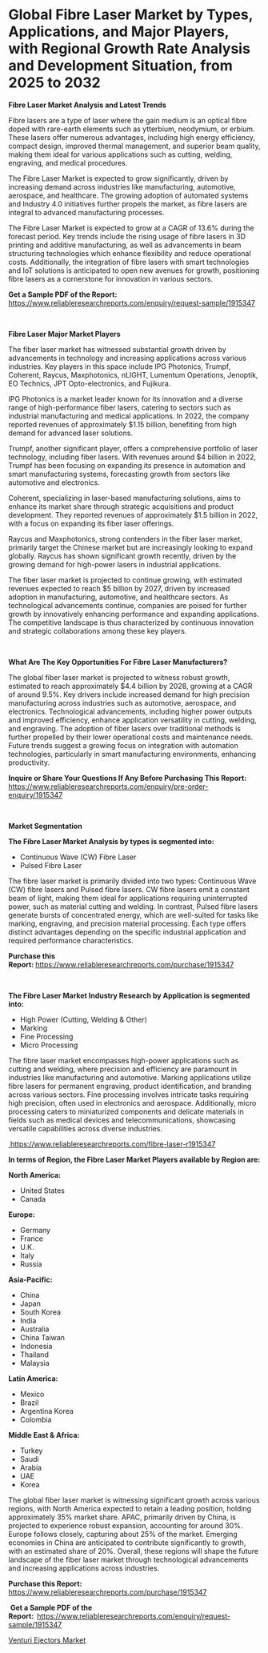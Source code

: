 <p><h1>Global Fibre Laser Market by Types, Applications, and Major Players, with Regional Growth Rate Analysis and Development Situation, from 2025 to 2032</h1></p><p><strong>Fibre Laser Market Analysis and Latest Trends</strong></p>
<p><p>Fibre lasers are a type of laser where the gain medium is an optical fibre doped with rare-earth elements such as ytterbium, neodymium, or erbium. These lasers offer numerous advantages, including high energy efficiency, compact design, improved thermal management, and superior beam quality, making them ideal for various applications such as cutting, welding, engraving, and medical procedures.</p><p>The Fibre Laser Market is expected to grow significantly, driven by increasing demand across industries like manufacturing, automotive, aerospace, and healthcare. The growing adoption of automated systems and Industry 4.0 initiatives further propels the market, as fibre lasers are integral to advanced manufacturing processes. </p><p>The Fibre Laser Market is expected to grow at a CAGR of 13.6% during the forecast period. Key trends include the rising usage of fibre lasers in 3D printing and additive manufacturing, as well as advancements in beam structuring technologies which enhance flexibility and reduce operational costs. Additionally, the integration of fibre lasers with smart technologies and IoT solutions is anticipated to open new avenues for growth, positioning fibre lasers as a cornerstone for innovation in various sectors.</p></p>
<p><strong>Get a Sample PDF of the Report:&nbsp;</strong> <a href="https://www.reliableresearchreports.com/enquiry/request-sample/1915347?utm_campaign=2278&utm_medium=2&utm_source=Github&utm_content=ia&utm_term=10042025&utm_id=fibre-laser">https://www.reliableresearchreports.com/enquiry/request-sample/1915347</a></p>
<p>&nbsp;</p>
<p><strong>Fibre Laser Major Market Players</strong></p>
<p><p>The fiber laser market has witnessed substantial growth driven by advancements in technology and increasing applications across various industries. Key players in this space include IPG Photonics, Trumpf, Coherent, Raycus, Maxphotonics, nLIGHT, Lumentum Operations, Jenoptik, EO Technics, JPT Opto-electronics, and Fujikura. </p><p>IPG Photonics is a market leader known for its innovation and a diverse range of high-performance fiber lasers, catering to sectors such as industrial manufacturing and medical applications. In 2022, the company reported revenues of approximately $1.15 billion, benefiting from high demand for advanced laser solutions.</p><p>Trumpf, another significant player, offers a comprehensive portfolio of laser technology, including fiber lasers. With revenues around $4 billion in 2022, Trumpf has been focusing on expanding its presence in automation and smart manufacturing systems, forecasting growth from sectors like automotive and electronics.</p><p>Coherent, specializing in laser-based manufacturing solutions, aims to enhance its market share through strategic acquisitions and product development. They reported revenues of approximately $1.5 billion in 2022, with a focus on expanding its fiber laser offerings.</p><p>Raycus and Maxphotonics, strong contenders in the fiber laser market, primarily target the Chinese market but are increasingly looking to expand globally. Raycus has shown significant growth recently, driven by the growing demand for high-power lasers in industrial applications.</p><p>The fiber laser market is projected to continue growing, with estimated revenues expected to reach $5 billion by 2027, driven by increased adoption in manufacturing, automotive, and healthcare sectors. As technological advancements continue, companies are poised for further growth by innovatively enhancing performance and expanding applications. The competitive landscape is thus characterized by continuous innovation and strategic collaborations among these key players.</p></p>
<p>&nbsp;</p>
<p><strong>What Are The Key Opportunities For Fibre Laser Manufacturers?</strong></p>
<p><p>The global fiber laser market is projected to witness robust growth, estimated to reach approximately $4.4 billion by 2028, growing at a CAGR of around 9.5%. Key drivers include increased demand for high precision manufacturing across industries such as automotive, aerospace, and electronics. Technological advancements, including higher power outputs and improved efficiency, enhance application versatility in cutting, welding, and engraving. The adoption of fiber lasers over traditional methods is further propelled by their lower operational costs and maintenance needs. Future trends suggest a growing focus on integration with automation technologies, particularly in smart manufacturing environments, enhancing productivity.</p></p>
<p><strong>Inquire or Share Your Questions If Any Before Purchasing This Report:</strong> <a href="https://www.reliableresearchreports.com/enquiry/pre-order-enquiry/1915347?utm_campaign=2278&utm_medium=2&utm_source=Github&utm_content=ia&utm_term=10042025&utm_id=fibre-laser">https://www.reliableresearchreports.com/enquiry/pre-order-enquiry/1915347</a></p>
<p>&nbsp;</p>
<p><strong>Market Segmentation</strong></p>
<p><strong>The Fibre Laser Market Analysis by types is segmented into:</strong></p>
<p><ul><li>Continuous Wave (CW) Fibre Laser</li><li>Pulsed Fibre Laser</li></ul></p>
<p><p>The fibre laser market is primarily divided into two types: Continuous Wave (CW) fibre lasers and Pulsed fibre lasers. CW fibre lasers emit a constant beam of light, making them ideal for applications requiring uninterrupted power, such as material cutting and welding. In contrast, Pulsed fibre lasers generate bursts of concentrated energy, which are well-suited for tasks like marking, engraving, and precision material processing. Each type offers distinct advantages depending on the specific industrial application and required performance characteristics.</p></p>
<p><strong>Purchase this Report:&nbsp;</strong><a href="https://www.reliableresearchreports.com/purchase/1915347?utm_campaign=2278&utm_medium=2&utm_source=Github&utm_content=ia&utm_term=10042025&utm_id=fibre-laser">https://www.reliableresearchreports.com/purchase/1915347</a></p>
<p>&nbsp;</p>
<p><strong>The Fibre Laser Market Industry Research by Application is segmented into:</strong></p>
<p><ul><li>High Power (Cutting, Welding & Other)</li><li>Marking</li><li>Fine Processing</li><li>Micro Processing</li></ul></p>
<p><p>The fibre laser market encompasses high-power applications such as cutting and welding, where precision and efficiency are paramount in industries like manufacturing and automotive. Marking applications utilize fibre lasers for permanent engraving, product identification, and branding across various sectors. Fine processing involves intricate tasks requiring high precision, often used in electronics and aerospace. Additionally, micro processing caters to miniaturized components and delicate materials in fields such as medical devices and telecommunications, showcasing versatile capabilities across diverse industries.</p></p>
<p><a href="https://www.reliableresearchreports.com/fibre-laser-r1915347?utm_campaign=2278&utm_medium=2&utm_source=Github&utm_content=ia&utm_term=10042025&utm_id=fibre-laser">&nbsp;https://www.reliableresearchreports.com/fibre-laser-r1915347</a></p>
<p><strong>In terms of Region, the Fibre Laser Market Players available by Region are:</strong></p>
<p>
    <p> <strong> North America: </strong>
        <ul>
            <li>United States</li>
            <li>Canada</li>
        </ul>
        </p> 
    <p> <strong> Europe: </strong>
        <ul>
            <li>Germany</li>
            <li>France</li>
            <li>U.K.</li>
            <li>Italy</li>
            <li>Russia</li>
        </ul>
        </p> 
    <p> <strong> Asia-Pacific: </strong>
        <ul>
            <li>China</li>
            <li>Japan</li>
            <li>South Korea</li>
            <li>India</li>
            <li>Australia</li>
            <li>China Taiwan</li>
            <li>Indonesia</li>
            <li>Thailand</li>
            <li>Malaysia</li>
        </ul>
        </p> 
    <p> <strong> Latin America: </strong>
        <ul>
            <li>Mexico</li>
            <li>Brazil</li>
            <li>Argentina Korea</li>
            <li>Colombia</li>
        </ul>
        </p> 
    <p> <strong> Middle East & Africa: </strong>
        <ul>
            <li>Turkey</li>
            <li>Saudi</li>
            <li>Arabia</li>
            <li>UAE</li>
            <li>Korea</li>
        </ul>
    </p>
    </p>
<p><p>The global fiber laser market is witnessing significant growth across various regions, with North America expected to retain a leading position, holding approximately 35% market share. APAC, primarily driven by China, is projected to experience robust expansion, accounting for around 30%. Europe follows closely, capturing about 25% of the market. Emerging economies in China are anticipated to contribute significantly to growth, with an estimated share of 20%. Overall, these regions will shape the future landscape of the fiber laser market through technological advancements and increasing applications across industries.</p></p>
<p><strong>Purchase this Report: </strong><a href="https://www.reliableresearchreports.com/purchase/1915347?utm_campaign=2278&utm_medium=2&utm_source=Github&utm_content=ia&utm_term=10042025&utm_id=fibre-laser">https://www.reliableresearchreports.com/purchase/1915347</a></p>
<p>&nbsp;<strong>Get a Sample PDF of the Report:&nbsp;&nbsp;</strong><a href="https://www.reliableresearchreports.com/enquiry/request-sample/1915347?utm_campaign=2278&utm_medium=2&utm_source=Github&utm_content=ia&utm_term=10042025&utm_id=fibre-laser">https://www.reliableresearchreports.com/enquiry/request-sample/1915347</a></p>
<p><strong></strong></p>
<p><p><a href="https://github.com/supicweg/Market-Research-Report-List-1/blob/main/venturi-ejectors-market.md?utm_campaign=2278&utm_medium=2&utm_source=Github&utm_content=ia&utm_term=10042025&utm_id=fibre-laser">Venturi Ejectors Market</a></p></p>